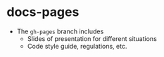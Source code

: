 docs-pages
==========

- The `gh-pages` branch includes
    + Slides of presentation for different situations
    + Code style guide, regulations, etc.